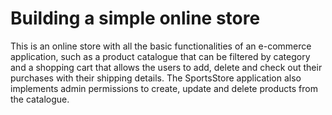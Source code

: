 # Building a simple online store

This is an online store with all the basic functionalities of an e-commerce application, such as a product catalogue that can be filtered by 
category and a shopping cart that allows the users to add, delete and check out their purchases with their shipping details.
The SportsStore application also implements admin permissions to create, update and delete products from the catalogue.